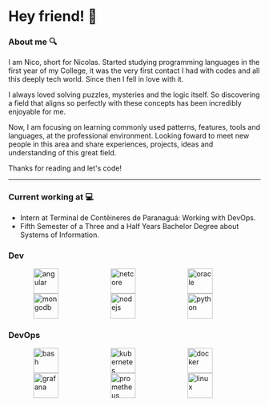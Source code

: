 # Hey friend! 👋

### About me 🔍

I am Nico, short for Nicolas. Started studying programming languages in the first year of my College, it was the very first contact I had with codes and all this deeply tech world. Since then I fell in love with it. 

I always loved solving puzzles, mysteries and the logic itself. So discovering a field that aligns so perfectly with these concepts has been incredibly enjoyable for me. 

Now, I am focusing on learning commonly used patterns, features, tools and languages, at the professional environment. Looking foward to meet new people in this area and share experiences, projects, ideas and understanding of this great field. 

Thanks for reading and let's code!

---

### Current working at 💻

- Intern at Terminal de Contêineres de Paranaguá: Working with DevOps.
- Fifth Semester of a Three and a Half Years Bachelor Degree about Systems of Information.

### Dev

<div style="display: inline_block">
  
  <img style="margin: auto 50px" width="50" height="50" align="center" alt="angular" src="https://raw.githubusercontent.com/marwin1991/profile-technology-icons/refs/heads/main/icons/angular.png">
  
  <img style="margin: auto 50px" width="50" height="50" align="center" alt="netcore" src="https://raw.githubusercontent.com/marwin1991/profile-technology-icons/refs/heads/main/icons/_net_core.png">
  
  <img style="margin: auto 50px" width="50" height="50" align="center" alt="oracle" src="https://raw.githubusercontent.com/marwin1991/profile-technology-icons/refs/heads/main/icons/oracle.png">
  
  <img style="margin: auto 50px" width="50" height="50" align="center" alt="mongodb" src="https://raw.githubusercontent.com/marwin1991/profile-technology-icons/refs/heads/main/icons/mongodb.png">
  
  <img style="margin: auto 50px" width="50" height="50" align="center" alt="nodejs" src="https://raw.githubusercontent.com/marwin1991/profile-technology-icons/refs/heads/main/icons/node_js.png">
  
  <img style="margin: auto 50px" width="50" height="50" align="center" alt="python" src="https://raw.githubusercontent.com/marwin1991/profile-technology-icons/refs/heads/main/icons/python.png">
</div>

### DevOps

<div style="display: inline_block">
            
  <img style="margin: auto 50px" width="50" height="50" align="center" alt="bash" src="https://raw.githubusercontent.com/marwin1991/profile-technology-icons/refs/heads/main/icons/bash.png">

  <img style="margin: auto 50px" width="50" height="50" align="center" alt="kubernetes" src="https://raw.githubusercontent.com/marwin1991/profile-technology-icons/refs/heads/main/icons/kubernetes.png">
  <img style="margin: auto 50px" width="50" height="50" align="center" alt="docker" src="https://raw.githubusercontent.com/marwin1991/profile-technology-icons/refs/heads/main/icons/docker.png">
           
  <img style="margin: auto 50px" width="50" height="50" align="center" alt="grafana" src="https://raw.githubusercontent.com/marwin1991/profile-technology-icons/refs/heads/main/icons/grafana.png">
  <img style="margin: auto 50px" width="50" height="50" align="center" alt="prometheus" src="https://raw.githubusercontent.com/marwin1991/profile-technology-icons/refs/heads/main/icons/prometheus.png">
  <img style="margin: auto 50px" width="50" height="50" align="center" alt="linux" src="https://raw.githubusercontent.com/marwin1991/profile-technology-icons/refs/heads/main/icons/linux.png">

</div>
